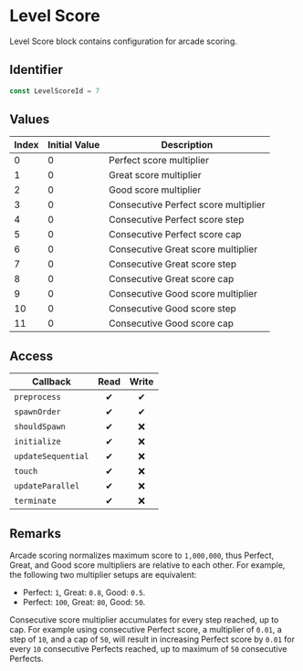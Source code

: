 # Level Score

Level Score block contains configuration for arcade scoring.

## Identifier

```ts
const LevelScoreId = 7
```

## Values

| Index | Initial Value | Description                          |
| ----- | ------------- | ------------------------------------ |
| 0     | 0             | Perfect score multiplier             |
| 1     | 0             | Great score multiplier               |
| 2     | 0             | Good score multiplier                |
| 3     | 0             | Consecutive Perfect score multiplier |
| 4     | 0             | Consecutive Perfect score step       |
| 5     | 0             | Consecutive Perfect score cap        |
| 6     | 0             | Consecutive Great score multiplier   |
| 7     | 0             | Consecutive Great score step         |
| 8     | 0             | Consecutive Great score cap          |
| 9     | 0             | Consecutive Good score multiplier    |
| 10    | 0             | Consecutive Good score step          |
| 11    | 0             | Consecutive Good score cap           |

## Access

| Callback           | Read | Write |
| ------------------ | :--: | :---: |
| `preprocess`       |  ✔   |   ✔   |
| `spawnOrder`       |  ✔   |   ✔   |
| `shouldSpawn`      |  ✔   |  ❌   |
| `initialize`       |  ✔   |  ❌   |
| `updateSequential` |  ✔   |  ❌   |
| `touch`            |  ✔   |  ❌   |
| `updateParallel`   |  ✔   |  ❌   |
| `terminate`        |  ✔   |  ❌   |

## Remarks

Arcade scoring normalizes maximum score to `1,000,000`, thus Perfect, Great, and Good score multipliers are relative to each other. For example, the following two multiplier setups are equivalent:

-   Perfect: `1`, Great: `0.8`, Good: `0.5`.
-   Perfect: `100`, Great: `80`, Good: `50`.

Consecutive score multiplier accumulates for every step reached, up to cap. For example using consecutive Perfect score, a multiplier of `0.01`, a step of `10`, and a cap of `50`, will result in increasing Perfect score by `0.01` for every `10` consecutive Perfects reached, up to maximum of `50` consecutive Perfects.

